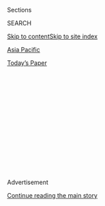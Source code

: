 <div id="app">

<div>

<div>

<div>

<div class="NYTAppHideMasthead css-1q2w90k e1suatyy0">

<div class="section css-ui9rw0 e1suatyy2">

<div class="css-eph4ug er09x8g0">

<div class="css-6n7j50">

</div>

<span class="css-1dv1kvn">Sections</span>

<div class="css-10488qs">

<span class="css-1dv1kvn">SEARCH</span>

</div>

[Skip to content](#site-content)[Skip to site index](#site-index)

</div>

<div id="masthead-section-label" class="css-1wr3we4 eaxe0e00">

[Asia
Pacific](https://www.nytimes.com/section/world/asia)

</div>

<div class="css-10698na e1huz5gh0">

</div>

</div>

<div id="masthead-bar-one" class="section hasLinks css-15hmgas e1csuq9d3">

<div class="css-uqyvli e1csuq9d0">

</div>

<div class="css-1uqjmks e1csuq9d1">

</div>

<div class="css-9e9ivx">

[](https://myaccount.nytimes.com/auth/login?response_type=cookie&client_id=vi)

</div>

<div class="css-1bvtpon e1csuq9d2">

[Today’s
Paper](https://www.nytimes.com/section/todayspaper)

</div>

</div>

</div>

</div>

<div data-aria-hidden="false">

<div id="site-content" data-role="main">

<div>

<div class="css-1aor85t" style="opacity:0.000000001;z-index:-1;visibility:hidden">

<div class="css-1hqnpie">

<div class="css-epjblv">

<span class="css-17xtcya">[Asia
Pacific](/section/world/asia)</span><span class="css-x15j1o">|</span><span class="css-fwqvlz">Abductions,
Censorship and Layoffs: Pakistani Critics Are Under
Siege</span>

</div>

<div class="css-k008qs">

<div class="css-1iwv8en">

<span class="css-18z7m18"></span>

<div>

</div>

</div>

<span class="css-1n6z4y">https://nyti.ms/2XlJG0V</span>

<div class="css-1705lsu">

<div class="css-4xjgmj">

<div class="css-4skfbu" data-role="toolbar" data-aria-label="Social Media Share buttons, Save button, and Comments Panel with current comment count" data-testid="share-tools">

  - 
  - 
  - 
  - 
    
    <div class="css-6n7j50">
    
    </div>

  - 

</div>

</div>

</div>

</div>

</div>

</div>

<div id="NYT_TOP_BANNER_REGION" class="css-13pd83m">

</div>

<div id="top-wrapper" class="css-1sy8kpn">

<div id="top-slug" class="css-l9onyx">

Advertisement

</div>

[Continue reading the main
story](#after-top)

<div class="ad top-wrapper" style="text-align:center;height:100%;display:block;min-height:250px">

<div id="top" class="place-ad" data-position="top" data-size-key="top">

</div>

</div>

<div id="after-top">

</div>

</div>

<div>

<div id="sponsor-wrapper" class="css-1hyfx7x">

<div id="sponsor-slug" class="css-19vbshk">

Supported by

</div>

[Continue reading the main
story](#after-sponsor)

<div id="sponsor" class="ad sponsor-wrapper" style="text-align:center;height:100%;display:block">

</div>

<div id="after-sponsor">

</div>

</div>

<div class="css-186x18t">

</div>

<div class="css-1vkm6nb ehdk2mb0">

# Abductions, Censorship and Layoffs: Pakistani Critics Are Under Siege

</div>

Recent abductions of a journalist and an activist have underscored
Pakistan’s worsening rights conditions as the country’s security forces
pressure the news media and human rights groups.

<div class="css-79elbk" data-testid="photoviewer-wrapper">

<div class="css-z3e15g" data-testid="photoviewer-wrapper-hidden">

</div>

<div class="css-1a48zt4 ehw59r15" data-testid="photoviewer-children">

![<span class="css-16f3y1r e13ogyst0" data-aria-hidden="true">Kaneez
Sughra, wife of the seized Pakistani journalist Matiullah Jan, shows a
photograph of her husband. Mr. Jan was abducted from a street in
Islamabad, Pakistan’s capital, in late
July.</span><span class="css-cnj6d5 e1z0qqy90" itemprop="copyrightHolder"><span class="css-1ly73wi e1tej78p0">Credit...</span><span><span>Aamir
Qureshi/Agence France-Presse — Getty
Images</span></span></span>](https://static01.nyt.com/images/2020/08/03/world/03pakistan-media-1/merlin_174798348_d0b91251-b688-4f8f-b671-a777613ea8fe-articleLarge.jpg?quality=75&auto=webp&disable=upscale)

</div>

</div>

<div class="css-18e8msd">

<div class="css-vp77d3 epjyd6m0">

<div class="css-hus3qt ey68jwv0" data-aria-hidden="true">

[![Maria
Abi-Habib](https://static01.nyt.com/images/2018/10/08/multimedia/author-maria-abi-habib/author-maria-abi-habib-thumbLarge.png
"Maria Abi-Habib")](https://www.nytimes.com/by/maria-abi-habib)

</div>

<div class="css-1baulvz">

By [<span class="css-1baulvz last-byline" itemprop="name">Maria
Abi-Habib</span>](https://www.nytimes.com/by/maria-abi-habib)

</div>

</div>

  - 
    
    <div class="css-ld3wwf e16638kd2">
    
    Published Aug. 3, 2020Updated Aug. 4, 2020,
    <span class="css-epvm6">2:40 a.m.
    ET</span>
    
    </div>

  - 
    
    <div class="css-4xjgmj">
    
    <div class="css-pvvomx" data-role="toolbar" data-aria-label="Social Media Share buttons, Save button, and Comments Panel with current comment count" data-testid="share-tools">
    
      - 
      - 
      - 
      - 
        
        <div class="css-6n7j50">
        
        </div>
    
      - 
    
    </div>
    
    </div>

</div>

</div>

<div class="section meteredContent css-1r7ky0e" name="articleBody" itemprop="articleBody">

<div class="css-1fanzo5 StoryBodyCompanionColumn">

<div class="css-53u6y8">

When Prime Minister Imran Khan boasted last year that Pakistan had one
of the “freest presses in the world,” [journalists were quick to
object](https://rsf.org/en/news/after-year-press-freedom-violations-rsf-writes-pakistans-premier),
saying that intimidation of reporters across the country was
intensifying. It has only gotten worse since.

Two years into Mr. Khan’s term, censorship is on the rise, journalists
and activists say, leaving the country’s heavy-handed military and
security forces unchecked as they intimidate the news media to a degree
unseen since the [country’s era of army
juntas](https://tribune.com.pk/story/459782/when-musharraf-silenced-the-media).

The security forces frequently pressure editors to fire or muzzle
reporters, journalists say, while the government starves critical news
outlets of advertising funds and refuses to [settle previous bills worth
millions of
dollars](https://www.thenews.com.pk/print/659532-extraordinary-delay-in-payment-of-media-dues-apns-extremely-concerned-over-govt-inaction).

The [abduction of a prominent
reporter](https://www.dawn.com/news/1570325)by state security officers
in late July, coupled with the [disappearance of a rights
activist](https://www.amnesty.org/en/get-involved/take-action/where-is-idris-khattak/)in
November, has heightened those concerns. In June, Pakistan’s Military
Intelligence<span class="css-8l6xbc evw5hdy0"> </span>agency admitted
that it had detained the activist and that he is awaiting trial in a
secret court on undisclosed charges.

</div>

</div>

<div class="css-1fanzo5 StoryBodyCompanionColumn">

<div class="css-53u6y8">

“Disappearances are a tool of terror, used not just to silence the
victim but to fill the wider community with fear,” said Omar Waraich,
the head of South Asia for Amnesty International.

“In Pakistan, the military’s intelligence apparatus has used
disappearances with impunity,” Mr. Waraich said, adding: “Civilian
politicians look on helplessly, affecting concern and promising to
investigate. Unable to uphold the rule of law as Imran Khan vowed to do,
their authority erodes.”

On July 21, the reporter, Matiullah Jan, had just dropped off his wife
at her job in an upscale neighborhood in Pakistan’s capital Islamabad
when several men, some in plain clothes, others in counterterrorism
police uniforms, dragged him from his car, bundled him into one of their
vehicles and sped away.

Mr. Jan, 51, is a vocal critic of Mr. Khan’s governing party, the
judiciary and the military, which critics accuse of working together to
preserve their power and stamp out dissent.

</div>

</div>

<div class="css-79elbk" data-testid="photoviewer-wrapper">

<div class="css-z3e15g" data-testid="photoviewer-wrapper-hidden">

</div>

<div class="css-1a48zt4 ehw59r15" data-testid="photoviewer-children">

![<span class="css-16f3y1r e13ogyst0" data-aria-hidden="true">Mr. Jan,
center, with colleagues in Islamabad last year. The journalist is a
vocal critic of Pakistan’s governing party, the judiciary and the
military.</span><span class="css-cnj6d5 e1z0qqy90" itemprop="copyrightHolder"><span class="css-1ly73wi e1tej78p0">Credit...</span><span>Akhtar
Soomro/Reuters</span></span>](https://static01.nyt.com/images/2020/08/03/world/03pakistan-media-6/merlin_152695041_643e8084-8888-45f8-99ba-7b588a0706a7-articleLarge.jpg?quality=75&auto=webp&disable=upscale)

</div>

</div>

<div class="css-1fanzo5 StoryBodyCompanionColumn">

<div class="css-53u6y8">

Footage from a security camera clearly shows the police’s involvement in
the abduction, working alongside men in civilian clothes that many
believe are Pakistani intelligence officers. The footage culminated in a
pressure campaign on social media and Mr. Jan was released 12 hours
later. He released a vague statement saying he had been abducted by
forces that are “against democracy.”

</div>

</div>

<div class="css-1fanzo5 StoryBodyCompanionColumn">

<div class="css-53u6y8">

Multiple requests to the Pakistani government and military to comment
for this article went unanswered. Pakistan’s security forces have not
publicly commented on Mr. Jan’s abduction.

Under Pakistani law, state-directed abductions like Mr. Jan’s are
lawful. The [detentions often go
unexplained](https://www.nytimes.com/2007/01/14/world/asia/14pakistan.html),
leaving the families of the victims wondering for months or even years
whether their loved one was killed in something as commonplace as a
hit-and-run accident or secretly detained by the security forces.

While Pakistan has long had a poor track record on press freedom, it has
gotten notably worse under Mr. Khan’s administration, which has been
widely seen as a high-water mark for military influence in the past
decade. Pakistan slipped six spots since 2017 — the year before Mr. Khan
took office **—** to 145th place out of 180 countries in the [2020 world
press freedom index](https://rsf.org/en/pakistan) compiled by Reporters
Without Borders.

In the last five years, 11 journalists have been [killed in
Pakistan](https://cpj.org/asia/pakistan/), seven of them since Mr. Khan
was sworn in as prime minister two years ago. Anchors have frequently
seen their newscasts cut off in the middle of broadcasting — a level of
censorship not seen since the era of military dictatorships in Pakistan.

Instead of establishing an outright dictatorship, human rights groups
say, Pakistan’s generals are effectively imposing their will through
their allies in a government that they helped usher into office.

During the 2018 elections,[the military was accused of
meddling](https://www.nytimes.com/2018/07/21/world/asia/pakistan-election-military.html)
to ensure victory for Mr. Khan and his Pakistan Tehreek-e-Insaf ******
party and to virtually dismantle the party of former Prime Minister
Nawaz Sharif, who had tried to curb the military’s powers. The military
has denied those
accusations.

</div>

</div>

<div class="css-79elbk" data-testid="photoviewer-wrapper">

<div class="css-z3e15g" data-testid="photoviewer-wrapper-hidden">

</div>

<div class="css-1a48zt4 ehw59r15" data-testid="photoviewer-children">

<div class="css-1xdhyk6 erfvjey0">

<span class="css-1ly73wi e1tej78p0">Image</span>

<div class="css-zjzyr8">

<div data-testid="lazyimage-container" style="height:254.55555555555554px">

</div>

</div>

</div>

<span class="css-16f3y1r e13ogyst0" data-aria-hidden="true">Prime
Minister Imran Khan, center, during a military parade last year. The
military has been accused of tampering with the election to ensure Mr.
Khan’s
victory. </span><span class="css-cnj6d5 e1z0qqy90" itemprop="copyrightHolder"><span class="css-1ly73wi e1tej78p0">Credit...</span><span>Akhtar
Soomro/Reuters</span></span>

</div>

</div>

<div class="css-1fanzo5 StoryBodyCompanionColumn">

<div class="css-53u6y8">

As those elections drew near, the military accused reporters of being
anti-state, an allegation that was swiftly condemned by the [Committee
to Protect
Journalists.](https://cpj.org/2018/06/pakistan-army-spokesperson-accuses-journalists-of/)
After a series of articles detailing the military’s political and
electoral interference, the security forces disrupted the [distribution
of Dawn
newspaper](https://cpj.org/2018/05/pakistani-authorities-disrupt-distribution-of-dawn/)
across the country.

Over the past year, the country’s remaining critical news outlets have
been gutted by the combination of a devastated national economy and the
sudden elimination of government advertising dollars. Media
organizations have laid off dozens of journalists, and the combination
of heavy pressure and job insecurity has led many reporters to avoid
critical or controversial subjects.

Like many Pakistani reporters, Mr. Jan claims that he lost his job as a
popular talk show host just months after the election because of his
hard-hitting reporting. He now runs his own YouTube channel.

“This is the first time in the 31 years of my career where I’ve seen a
structural takeover of the media industry,” said Talat Hussain, a former
Geo TV news anchor who has been critical of the military and government.

Mr. Hussain said his company fired him under pressure from the military
shortly after Mr. Khan’s election. He has remained unemployed, with
newspapers and TV shows refusing to host his work.

“We have dealt with fairly tyrannical regimes that were elected and
dealt in repression, but it was episodic,” Mr. Hussain said. “This time
it is structural and complete and it’s hard to breathe.”

</div>

</div>

<div class="css-1fanzo5 StoryBodyCompanionColumn">

<div class="css-53u6y8">

Eventually, the authorities came after Mr. Hussain’s former boss. In
March, Mir Shakil-ur-Rehman, the owner of the Jang Group, which owns Geo
TV and The News newspaper, [was detained over accusations of
corruption](https://www.nytimes.com/2020/03/12/world/asia/pakistan-journalist-jang.html),
which Mr. Rehman has denied. Mr. Rehman has been held for over 100 days
without charges, and several bail hearings have been
postponed.

</div>

</div>

<div class="css-79elbk" data-testid="photoviewer-wrapper">

<div class="css-z3e15g" data-testid="photoviewer-wrapper-hidden">

</div>

<div class="css-1a48zt4 ehw59r15" data-testid="photoviewer-children">

<div class="css-1xdhyk6 erfvjey0">

<span class="css-1ly73wi e1tej78p0">Image</span>

<div class="css-zjzyr8">

<div data-testid="lazyimage-container" style="height:257.1333333333334px">

</div>

</div>

</div>

<span class="css-16f3y1r e13ogyst0" data-aria-hidden="true">Mir
Shakil-ur-Rehman, center, the owner of Jang media group, which operates
a TV station and newspapers critical of the government, has been
detained without charges for more than 100
days. </span><span class="css-cnj6d5 e1z0qqy90" itemprop="copyrightHolder"><span class="css-1ly73wi e1tej78p0">Credit...</span><span>Reuters</span></span>

</div>

</div>

<div class="css-1fanzo5 StoryBodyCompanionColumn">

<div class="css-53u6y8">

When the rights activist Idris Khattak, 56, disappeared late last year,
there was no video footage to give his family the clarity that Mr. Jan’s
family had.

In November, Mr. Khattak’s 21-year-old daughter, Talia Khattak, left
Islamabad to go on a trip organized by her university. Her father told
her he would call her to check in multiple times a day.

During their last call, Ms. Khattak said her father sounded nervous and
there was a commotion in the background. He promised to call back in
“two or three days” before hastily hanging up the phone, an unusual
gap of time for him.

“Those two or three days have turned into eight months,” Ms. Khattak
said in an interview.

As the coronavirus rippled through Pakistan in the months after his
disappearance, the family’s panic deepened — Mr. Khattak’s health
issues, including diabetes, have proved dangerous in those stricken by
the virus.

Mr. Khattak’s disappearance was unusual. He retired about five years ago
from his advocacy work with groups including Human Rights Watch and
Amnesty International. Mr. Khattak’s work focused on state-sponsored
abductions. But he had since lived a quiet and seemingly uncontroversial
life, his daughter said.

</div>

</div>

<div class="css-1fanzo5 StoryBodyCompanionColumn">

<div class="css-53u6y8">

Finally, in June, a rare admission came from the Military Intelligence
agency: Mr. Khattak was in its custody and would be tried in a secret
military tribunal.

“When you take someone, when you abduct them, those people have families
behind them. You’re ending all their lives,” Ms. Khattak said. “That
they can just do this, with no repercussions, is unconscionable.”

The authorities have not allowed Mr. Khattak’s family members to speak
with him. In the eight months he has been gone, they have received no
word about his health or that he is getting his medication.

The abduction of her father has thrown Ms. Khattak into a murky
political game as she tries to challenge the most secretive and
repressive parts of the Pakistani state.

“Whenever there is a journalist or activist in Pakistan speaking up on
sensitive issues, they disappear like this,” she said. “Papa didn’t do
anything illegal — all Papa did was speak
up.”

</div>

</div>

<div class="css-79elbk" data-testid="photoviewer-wrapper">

<div class="css-z3e15g" data-testid="photoviewer-wrapper-hidden">

</div>

<div class="css-1a48zt4 ehw59r15" data-testid="photoviewer-children">

<div class="css-1xdhyk6 erfvjey0">

<span class="css-1ly73wi e1tej78p0">Image</span>

<div class="css-zjzyr8">

<div data-testid="lazyimage-container" style="height:259.06666666666666px">

</div>

</div>

</div>

<span class="css-16f3y1r e13ogyst0" data-aria-hidden="true">The security
forces frequently pressure editors to fire or muzzle reporters,
journalists say, while the government starves critical news outlets of
advertising
funds.</span><span class="css-cnj6d5 e1z0qqy90" itemprop="copyrightHolder"><span class="css-1ly73wi e1tej78p0">Credit...</span><span>Rizwan
Tabassum/Agence France-Presse — Getty Images</span></span>

</div>

</div>

<div>

</div>

</div>

<div>

</div>

<div>

</div>

<div>

</div>

<div>

<div id="bottom-wrapper" class="css-1ede5it">

<div id="bottom-slug" class="css-l9onyx">

Advertisement

</div>

[Continue reading the main
story](#after-bottom)

<div id="bottom" class="ad bottom-wrapper" style="text-align:center;height:100%;display:block;min-height:90px">

</div>

<div id="after-bottom">

</div>

</div>

</div>

</div>

</div>

## Site Index

<div>

</div>

## Site Information Navigation

  - [© <span>2020</span> <span>The New York Times
    Company</span>](https://help.nytimes.com/hc/en-us/articles/115014792127-Copyright-notice)

<!-- end list -->

  - [NYTCo](https://www.nytco.com/)
  - [Contact
    Us](https://help.nytimes.com/hc/en-us/articles/115015385887-Contact-Us)
  - [Work with us](https://www.nytco.com/careers/)
  - [Advertise](https://nytmediakit.com/)
  - [T Brand Studio](http://www.tbrandstudio.com/)
  - [Your Ad
    Choices](https://www.nytimes.com/privacy/cookie-policy#how-do-i-manage-trackers)
  - [Privacy](https://www.nytimes.com/privacy)
  - [Terms of
    Service](https://help.nytimes.com/hc/en-us/articles/115014893428-Terms-of-service)
  - [Terms of
    Sale](https://help.nytimes.com/hc/en-us/articles/115014893968-Terms-of-sale)
  - [Site
    Map](https://spiderbites.nytimes.com)
  - [Help](https://help.nytimes.com/hc/en-us)
  - [Subscriptions](https://www.nytimes.com/subscription?campaignId=37WXW)

</div>

</div>

</div>

</div>
